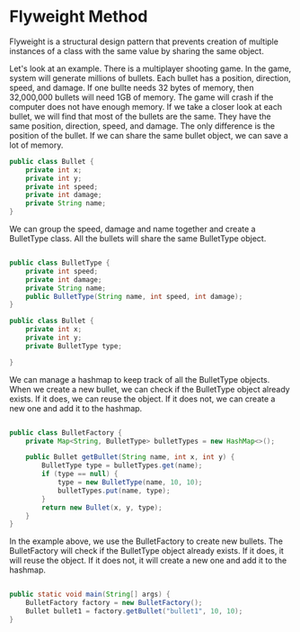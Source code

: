 # Flyweight Method

Flyweight is a structural design pattern that prevents creation of multiple instances of a class with the same value by sharing the same object.

Let's look at an example. There is a multiplayer shooting game. In the game, system will generate millions of bullets. Each bullet has a position, direction, speed, and damage. If one bullte needs 32 bytes of memory, then 32,000,000 bullets will need 1GB of memory. The game will crash if the computer does not have enough memory. If we take a closer look at each bullet, we will find that most of the bullets are the same. They have the same position, direction, speed, and damage. The only difference is the position of the bullet. If we can share the same bullet object, we can save a lot of memory.

```java
public class Bullet {
    private int x;
    private int y;
    private int speed;
    private int damage;
    private String name;
}
```

We can group the speed, damage and name together and create a BulletType class. All the bullets will share the same BulletType object.

```java

public class BulletType {
    private int speed;
    private int damage;
    private String name;
    public BulletType(String name, int speed, int damage);
}

public class Bullet {
    private int x;
    private int y;
    private BulletType type;

}
```

We can manage a hashmap to keep track of all the BulletType objects. When we create a new bullet, we can check if the BulletType object already exists. If it does, we can reuse the object. If it does not, we can create a new one and add it to the hashmap.

```java

public class BulletFactory {
    private Map<String, BulletType> bulletTypes = new HashMap<>();

    public Bullet getBullet(String name, int x, int y) {
        BulletType type = bulletTypes.get(name);
        if (type == null) {
            type = new BulletType(name, 10, 10);
            bulletTypes.put(name, type);
        }
        return new Bullet(x, y, type);
    }
}
```

In the example above, we use the BulletFactory to create new bullets. The BulletFactory will check if the BulletType object already exists. If it does, it will reuse the object. If it does not, it will create a new one and add it to the hashmap.

```java

public static void main(String[] args) {
    BulletFactory factory = new BulletFactory();
    Bullet bullet1 = factory.getBullet("bullet1", 10, 10);
}
```

